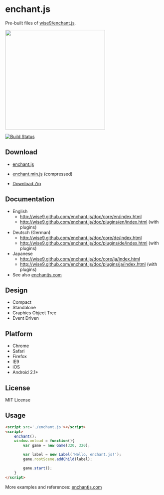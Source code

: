 enchant.js
==========

Pre-built files of [wise9/enchant.js](https://github.com/wise9/enchant.js).

<img src="http://github.com/wise9/enchant.js/raw/master/enchant.png" width="320" height="320">

[![Build Status](https://secure.travis-ci.org/wise9/enchant.js.png)](https://travis-ci.org/wise9/enchant.js)

Download
--------

- [enchant.js](https://raw.github.com/uei/enchant.js-builds/master/src/enchant.js)
- [enchant.min.js](https://raw.github.com/uei/enchant.js-builds/master/src/enchant.min.js) (compressed)

- [Download Zip](https://github.com/wise9/enchant.js/archive/master.zip)

Documentation
-------------

- English
    - <http://wise9.github.com/enchant.js/doc/core/en/index.html>
    - <http://wise9.github.com/enchant.js/doc/plugins/en/index.html> (with plugins)
- Deutsch (German)
    - <http://wise9.github.com/enchant.js/doc/core/de/index.html>
    - <http://wise9.github.com/enchant.js/doc/plugins/de/index.html> (with plugins)
- Japanese
    - <http://wise9.github.com/enchant.js/doc/core/ja/index.html>
    - <http://wise9.github.com/enchant.js/doc/plugins/ja/index.html> (with plugins)
- See also [enchantjs.com](http://enchantjs.com)

Design
------

- Compact
- Standalone
- Graphics Object Tree
- Event Driven

Platform
--------

- Chrome
- Safari
- Firefox
- IE9 
- iOS
- Android 2.1+

License
-------

MIT License

Usage
-----
```html
<script src='./enchant.js'></script>
<script>
    enchant();
    window.onload = function(){
        var game = new Game(320, 320); 

        var label = new Label('Hello, enchant.js!');
        game.rootScene.addChild(label);

        game.start();
    }
</script>
```

More examples and references: [enchantjs.com](http://enchantjs.com)

